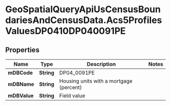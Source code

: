 # GeoSpatialQueryApiUsCensusBoundariesAndCensusData.Acs5ProfilesValuesDP0410DP040091PE

## Properties

Name | Type | Description | Notes
------------ | ------------- | ------------- | -------------
**mDBCode** | **String** | DP04_0091PE | 
**mDBName** | **String** | Housing units with a mortgage (percent) | 
**mDBValue** | **String** | Field value | 


